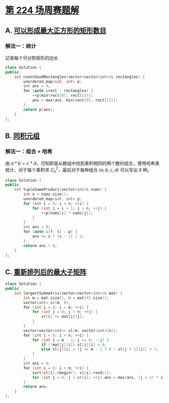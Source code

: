 # [第 224 场周赛题解](https://leetcode-cn.com/contest/weekly-contest-224/)

## A. [可以形成最大正方形的矩形数目](https://leetcode-cn.com/problems/number-of-rectangles-that-can-form-the-largest-square/)

### 解法一：统计

记录每个可分割矩形的边长

```cpp
class Solution {
public:
    int countGoodRectangles(vector<vector<int>>& rectangles) {
        unordered_map<int, int> p;
        int ans = 0;
        for (auto &rect : rectangles) {
            ++p[min(rect[0], rect[1])];
            ans = max(ans, min(rect[0], rect[1]));
        }
        return p[ans];
    }
};
```

## B. [同积元组](https://leetcode-cn.com/problems/tuple-with-same-product/)

### 解法一：组合 + 哈希

由 $a * b = c * d$，可知即是从数组中找到乘积相同的两个数的组合，使用哈希表统计，对于每个乘积求  $C_{n}^{2}$，最后对于每种组合 $(a, b, c, d)$ 可以写出 8 种。

```cpp
class Solution {
public:
    int tupleSameProduct(vector<int>& nums) {
        int n = nums.size();
        unordered_map<int, int> p;
        for (int i = 0; i < n; ++i) {
            for (int j = i + 1; j < n; ++j) {
                ++p[nums[i] * nums[j]];
            }
        }
        int ans = 0;
        for (auto &[f, s] : p) {
            ans += s * (s - 1) / 2;
        }
        return ans * 8;
    }
};
```

## C. [重新排列后的最大子矩阵](https://leetcode-cn.com/problems/largest-submatrix-with-rearrangements/)

```cpp
class Solution {
public:
    int largestSubmatrix(vector<vector<int>>& mat) {
        int m = mat.size(), n = mat[0].size();
        vector<int> sr(m, 0);
        for (int i = 0; i < m; ++i) {
            for (int j = 0; j < n; ++j) {
                sr[i] += mat[i][j];
            }
        }
        vector<vector<int>> sl(m, vector<int>(n));
        for (int i = 0; i < n; ++i) {
            for (int j = m - 1; j >= 0; --j) {
                if (!mat[j][i]) sl[j][i] = 0;
                else sl[j][i] = (j == m - 1 ? 0 : sl[j + 1][i]) + 1;
            }
        }
        int ans = 0;
        for (int i = 0; i < m; ++i) {
            sort(sl[i].rbegin(), sl[i].rend());
            for (int j = 0; j < sr[i]; ++j) ans = max(ans, (j + 1) * sl[i][j]);
        }
        return ans;
    }
};
```


